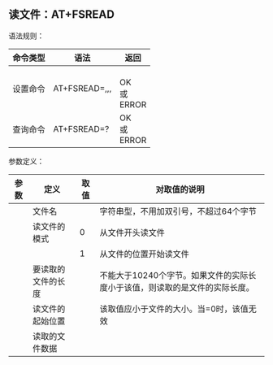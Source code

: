 ## 读文件：AT+FSREAD

语法规则：

| 命令类型 | 语法                                              | 返回                         |
| -------- | ------------------------------------------------- | ---------------------------- |
| 设置命令 | AT+FSREAD=<filename>,<mode>,<filesize>,<position> | <data> <br>OK<br>或<br>ERROR |
| 查询命令 | AT+FSREAD=?                                       | OK<br>或<br>ERROR            |

 

参数定义：

| 参数       | 定义               | 取值 | 对取值的说明                                                 |
| ---------- | ------------------ | ---- | ------------------------------------------------------------ |
| <filename> | 文件名             |      | 字符串型，不用加双引号，不超过64个字节                       |
| <mode>     | 读文件的模式       | 0    | 从文件开头读文件                                             |
|            |                    | 1    | 从文件的<position>位置开始读文件                             |
| <filesize> | 要读取的文件的长度 |      | 不能大于10240个字节。如果文件的实际长度小于该值，则读取的是文件的实际长度。 |
| <position> | 读文件的起始位置   |      | 该取值应小于文件的大小。当<mode>=0时，该值无效               |
| <data>     | 读取的文件数据     |      |                                                              |
